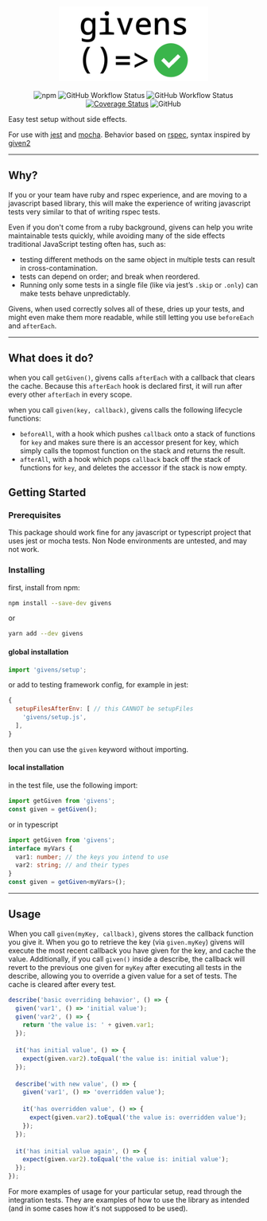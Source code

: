 <p align="center">
  <img src="/documentation/logo-light.png" alt="givens" width="300">
  <br />
  <br />
  <img alt="npm" src="https://img.shields.io/npm/v/givens">
  <img alt="GitHub Workflow Status" src="https://img.shields.io/github/workflow/status/enova/givens/CD?label=build">
  <img alt="GitHub Workflow Status" src="https://img.shields.io/github/workflow/status/enova/givens/CI?label=tests">
  <a href='https://coveralls.io/github/enova/givens?branch=master'><img src='https://coveralls.io/repos/github/enova/givens/badge.svg?branch=master' alt='Coverage Status' /></a>
  <img alt="GitHub" src="https://img.shields.io/github/license/enova/givens">
</p>

Easy test setup without side effects.

For use with [jest](https://github.com/facebook/jest) and [mocha](https://github.com/mochajs/mocha).
Behavior based on [rspec](https://github.com/enova/givens/blob/master), syntax inspired by [given2](https://github.com/tatyshev/given2)

---

## Why?

If you or your team have ruby and rspec experience, and are moving to a javascript based library, this will make the experience of writing javascript tests very similar to that of writing rspec tests.

Even if you don't come from a ruby background, givens can help you write maintainable tests quickly, while avoiding many of the side effects traditional JavaScript testing often has, such as:

- testing different methods on the same object in multiple tests can result in cross-contamination.
- tests can depend on order; and break when reordered.
- Running only some tests in a single file (like via jest’s `.skip` or `.only`) can make tests behave unpredictably.

Givens, when used correctly solves all of these, dries up your tests, and might even make them more readable, while still letting you use `beforeEach` and `afterEach`.

---

## What does it do?

when you call `getGiven()`, givens calls `afterEach` with a callback that clears the cache. Because this `afterEach` hook is declared first, it will run after every other `afterEach` in every scope.

when you call `given(key, callback)`, givens calls the following lifecycle functions:

- `beforeAll`, with a hook which pushes `callback` onto a stack of functions for `key` and makes sure there is an accessor present for key, which simply calls the topmost function on the stack and returns the result.
- `afterAll`, with a hook which pops `callback` back off the stack of functions for `key`, and deletes the accessor if the stack is now empty.

## Getting Started

### Prerequisites

This package should work fine for any javascript or typescript project that uses jest or mocha tests. Non Node environments are untested, and may not work.

### Installing
first, install from npm:
```bash
npm install --save-dev givens
```
or
```bash
yarn add --dev givens
```
#### global installation
```javascript
import 'givens/setup';
```
or add to testing framework config, for example in jest:
```javascript
{
  setupFilesAfterEnv: [ // this CANNOT be setupFiles
    'givens/setup.js',
  ],
}
```
then you can use the `given` keyword without importing.
#### local installation
in the test file, use the following import:
```javascript
import getGiven from 'givens';
const given = getGiven();
```
or in typescript
```typescript
import getGiven from 'givens';
interface myVars {
  var1: number; // the keys you intend to use
  var2: string; // and their types
}
const given = getGiven<myVars>();
```

---
## Usage

When you call `given(myKey, callback)`, givens stores the callback function you give it. When you go to retrieve the key (via `given.myKey`) givens will execute the most recent callback you have given for the key, and cache the value. Additionally, if you call `given()` inside a describe, the callback will revert to the previous one given for `myKey` after executing all tests in the describe, allowing you to override a given value for a set of tests. The cache is cleared after every test.

```javascript
describe('basic overriding behavior', () => {
  given('var1', () => 'initial value');
  given('var2', () => {
    return 'the value is: ' + given.var1;
  });

  it('has initial value', () => {
    expect(given.var2).toEqual('the value is: initial value');
  });

  describe('with new value', () => {
    given('var1', () => 'overridden value');

    it('has overridden value', () => {
      expect(given.var2).toEqual('the value is: overridden value');
    });
  });

  it('has initial value again', () => {
    expect(given.var2).toEqual('the value is: initial value');
  });
});
```

For more examples of usage for your particular setup, read through the integration tests. They are examples of how to use the library as intended (and in some cases how it's not supposed to be used).
